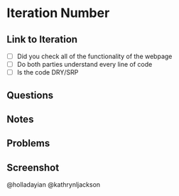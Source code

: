   # Iteration Number
  
  
  ## Link to Iteration


- [ ] Did you check all of the functionality of the webpage
- [ ] Do both parties understand every line of code
- [ ] Is the code DRY/SRP

## Questions


## Notes


## Problems


## Screenshot 



@holladayian
@kathrynljackson
